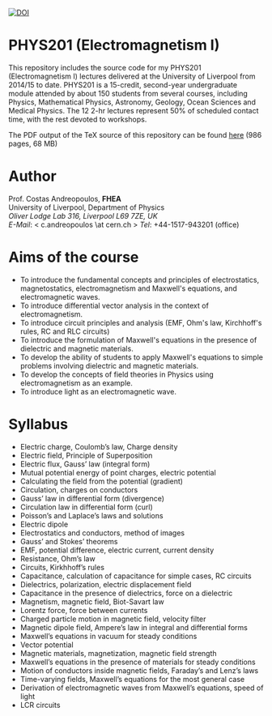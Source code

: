 
[![DOI](https://zenodo.org/badge/152058137.svg)](https://doi.org/10.5281/zenodo.15365258)


# PHYS201 (Electromagnetism I) 

This repository includes the source code for my PHYS201 (Electromagnetism I) lectures delivered at the University of Liverpool from 2014/15 to date. PHYS201 is a 15-credit, second-year undergraduate module attended by about 150 students from several courses, including Physics, Mathematical Physics, Astronomy, Geology, Ocean Sciences and Medical Physics. The 12 2-hr lectures represent 50% of scheduled contact time, with the rest devoted to workshops. 

The PDF output of the TeX source of this repository can be found [here](https://cernbox.cern.ch/s/yh1orq7vn9HXfjS) (986 pages, 68 MB)

# Author

Prof. Costas Andreopoulos, **FHEA**  <br />
University of Liverpool, Department of Physics <br />
*Oliver Lodge Lab 316, Liverpool L69 7ZE, UK* <br />
*E-Mail*: < c.andreopoulos \at cern.ch >
*Tel*: +44-1517-943201 (office)


# Aims of the course

- To introduce the fundamental concepts and principles of electrostatics, magnetostatics,
electromagnetism and Maxwell's equations, and electromagnetic waves.
- To introduce differential vector analysis in the context of electromagnetism.
- To introduce circuit principles and analysis (EMF, Ohm's law, Kirchhoff's rules, RC and RLC circuits)
- To introduce the formulation of Maxwell's equations in the presence of dielectric and magnetic materials.
- To develop the ability of students to apply Maxwell's equations to simple problems involving dielectric and
magnetic materials.
- To develop the concepts of field theories in Physics using electromagnetism as an example.
- To introduce light as an electromagnetic wave.

# Syllabus

- Electric charge, Coulomb’s law, Charge density
- Electric field, Principle of Superposition
- Electric flux, Gauss’ law (integral form)
- Mutual potential energy of point charges, electric potential
- Calculating the field from the potential (gradient)
- Circulation, charges on conductors
- Gauss’ law in differential form (divergence)
- Circulation law in differential form (curl)
- Poisson’s and Laplace’s laws and solutions
- Electric dipole
- Electrostatics and conductors, method of images
- Gauss’ and Stokes’ theorems
- EMF, potential difference, electric current, current density
- Resistance, Ohm’s law
- Circuits, Kirkhhoff’s rules
- Capacitance, calculation of capacitance for simple cases, RC circuits
- Dielectrics, polarization, electric displacement field
- Capacitance in the presence of dielectrics, force on a dielectric
- Magnetism, magnetic field, Biot-Savart law
- Lorentz force, force between currents
- Charged particle motion in magnetic field, velocity filter
- Magnetic dipole field, Ampere’s law in integral and differential forms
- Maxwell’s equations in vacuum for steady conditions
- Vector potential
- Magnetic materials, magnetization, magnetic field strength
- Maxwell’s equations in the presence of materials for steady conditions
- Motion of conductors inside magnetic fields, Faraday’s and Lenz’s laws
- Time-varying fields, Maxwell’s equations for the most general case
- Derivation of electromagnetic waves from Maxwell’s equations, speed of light
- LCR circuits

